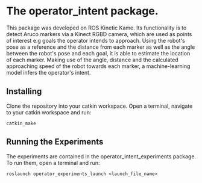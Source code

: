 # The operator_intent package.

This package was developed on ROS Kinetic Kame. Its functionality is to detect Aruco markers via a Kinect RGBD camera, which are used as points of interest e.g goals the operator intends to approach. Using the robot's pose as a reference and the distance from each marker as well as the angle between the robot's pose and each goal, it is able to estimate the location of each marker. Making use of the angle, distance and the calculated approaching speed of the robot towards each marker, a machine-learning model infers the operator's intent.

## Installing
Clone the repository into your catkin workspace. Open a terminal, navigate to your catkin workspace and run:

```
catkin_make
```

## Running the Experiments
The experiments are contained in the operator_intent_experiments package. To run them, open a terminal and run:

```
roslaunch operator_experiments_launch <launch_file_name>
```
